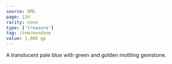 ```yaml
---
source: DMG
page: 134
rarity: none
type: ['treasure']
tag: item/mundane
value: 1,000 gp
---
```


A translucent pale blue with green and golden mottling gemstone.

